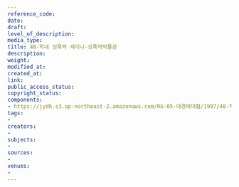 ```yaml
---
reference_code: 
date: 
draft: 
level_of_description: 
media_type: 
title: 48-학내 성폭력 세미나-성폭력박물관
description: 
weight: 
modified_at: 
created_at: 
link: 
public_access_status: 
copyright_status: 
components:
- https://jydh.s3.ap-northeast-2.amazonaws.com/RG-05-대경여대협/1997/48-학내+성폭력+세미나-성폭력박물관.pdf
tags:
- 
creators:
- 
subjects:
- 
sources:
- 
venues:
- 
---
```

